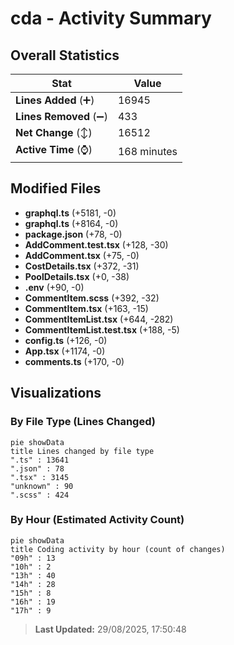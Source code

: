 # cda - Activity Summary 

## Overall Statistics

| Stat                   | Value                                                             |
| ---------------------- | ----------------------------------------------------------------- |
| **Lines Added** (➕)   | 16945                                          |
| **Lines Removed** (➖) | 433                                        |
| **Net Change** (↕)    | 16512                |
| **Active Time** (⌚)   | 168 minutes |


## Modified Files
- **graphql.ts** (+5181, -0)
- **graphql.ts** (+8164, -0)
- **package.json** (+78, -0)
- **AddComment.test.tsx** (+128, -30)
- **AddComment.tsx** (+75, -0)
- **CostDetails.tsx** (+372, -31)
- **PoolDetails.tsx** (+0, -38)
- **.env** (+90, -0)
- **CommentItem.scss** (+392, -32)
- **CommentItem.tsx** (+163, -15)
- **CommentItemList.tsx** (+644, -282)
- **CommentItemList.test.tsx** (+188, -5)
- **config.ts** (+126, -0)
- **App.tsx** (+1174, -0)
- **comments.ts** (+170, -0)

## Visualizations

### By File Type (Lines Changed)

```mermaid
pie showData
title Lines changed by file type
".ts" : 13641
".json" : 78
".tsx" : 3145
"unknown" : 90
".scss" : 424
```

### By Hour (Estimated Activity Count)

```mermaid
pie showData
title Coding activity by hour (count of changes)
"09h" : 13
"10h" : 2
"13h" : 40
"14h" : 28
"15h" : 8
"16h" : 19
"17h" : 9
```


> **Last Updated:** 29/08/2025, 17:50:48
